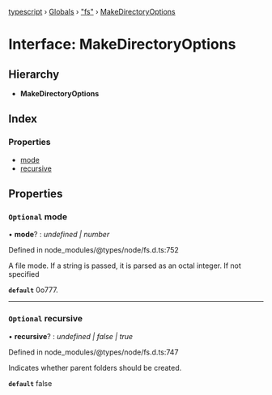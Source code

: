 [typescript](../README.md) › [Globals](../globals.md) › ["fs"](../modules/_fs_.md) › [MakeDirectoryOptions](_fs_.makedirectoryoptions.md)

# Interface: MakeDirectoryOptions

## Hierarchy

* **MakeDirectoryOptions**

## Index

### Properties

* [mode](_fs_.makedirectoryoptions.md#optional-mode)
* [recursive](_fs_.makedirectoryoptions.md#optional-recursive)

## Properties

### `Optional` mode

• **mode**? : *undefined | number*

Defined in node_modules/@types/node/fs.d.ts:752

A file mode. If a string is passed, it is parsed as an octal integer. If not specified

**`default`** 0o777.

___

### `Optional` recursive

• **recursive**? : *undefined | false | true*

Defined in node_modules/@types/node/fs.d.ts:747

Indicates whether parent folders should be created.

**`default`** false
